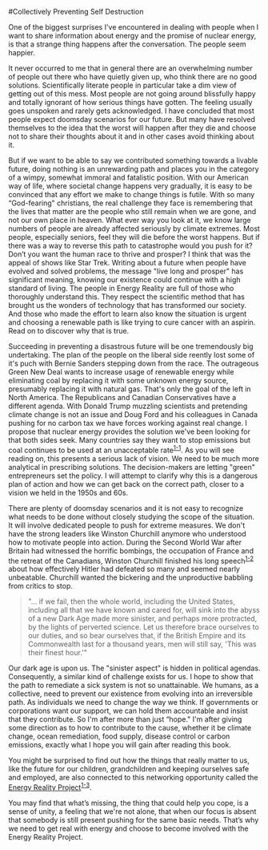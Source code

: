 #Collectively Preventing Self Destruction

One of the biggest surprises I've encountered in dealing with people when I want to share information about energy and the promise of nuclear energy, is that a strange thing happens after the conversation. The people seem happier.

It never occurred to me that in general there are an overwhelming number of people out there who have quietly given up, who think there are no good solutions. Scientifically literate people in particular take a dim view of getting out of this mess. Most people are not going around blissfully happy and totally ignorant of how serious things have gotten. The feeling usually goes unspoken and rarely gets acknowledged. I have concluded that most people expect doomsday scenarios for our future. But many have resolved themselves to the idea that the worst will happen after they die and choose not to share their thoughts about it and in other cases avoid thinking about it.

But if we want to be able to say we contributed something towards a livable future, doing nothing is an unrewarding path and places you in the category of a wimpy, somewhat immoral and fatalistic position. With our American way of life, where societal change happens very gradually, it is easy to be convinced that any effort we make to change things is futile. With so many “God-fearing" christians, the real challenge they face is remembering that the lives that matter are the people who still remain when we are gone, and not our own place in heaven. What ever way you look at it, we know large numbers of people are already affected seriously by climate extremes. Most people, especially seniors, feel they will die before the worst happens. But if there was a way to reverse this path to catastrophe would you push for it? Don’t you want the human race to thrive and prosper? I think that was the appeal of shows like Star Trek. Writing about a future when people have evolved and solved problems, the message "live long and prosper" has significant meaning, knowing our existence could continue with a high standard of living. The people in Energy Reality are full of those who thoroughly understand this. They respect the scientific method that has brought us the wonders of technology that has transformed our society. And those who made the effort to learn also know the situation is urgent and choosing a renewable path is like trying to cure cancer with an aspirin. Read on to discover why that is true.

Succeeding in preventing a disastrous future will be one tremendously big undertaking. The plan of the people on the liberal side reently lost some of it's puch with Bernie Sanders stepping down from the race. The outrageous Green New Deal wants to increase usage of renewable energy while eliminating coal by replacing it with some unknown energy source, presumably replacing it with natural gas. That's only the goal of the left in North America. The Republicans and Canadian Conservatives have a different agenda. With Donald Trump muzzling scientists and pretending climate change is not an issue and Doug Ford and his colleagues in Canada pushing for no carbon tax we have forces working against real change. I propose that nuclear energy provides the solution we've been looking for that both sides seek. Many countries say they want to stop emissions but coal continues to be used at an unacceptable rate<sup><a href="#ch1-1">1-1</a></sup>. As you will see reading on, this presents a serious lack of vision. We need to be much more analytical in prescribing solutions. The decision-makers are letting "green" entrepreneurs set the policy. I will attempt to clarify why this is a dangerous plan of action and how we can get back on the correct path, closer to a vision we held in the 1950s and 60s.

There are plenty of doomsday scenarios and it is not easy to recognize what needs to be done without closely studying the scope of the situation. It will involve dedicated people to push for extreme measures. We don't have the strong leaders like Winston Churchill anymore who understood how to motivate people into action. During the Second World War after Britain had witnessed the horrific bombings, the occupation of France and the retreat of the Canadians, Winston Churchill finished his long speech<sup><a href="#ch1-2">1-2</a></sup> about how effectively Hitler had defeated so many and seemed nearly unbeatable. Churchill wanted the bickering and the unproductive babbling from critics to stop.

> "... if we fail, then the whole world, including the United States, including all that we have known and cared for, will sink into the abyss of a new Dark Age made more sinister, and perhaps more protracted, by the lights of perverted science. Let us therefore brace ourselves to our duties, and so bear ourselves that, if the British Empire and its Commonwealth last for a thousand years, men will still say, 'This was their finest hour.'"

Our dark age is upon us. The "sinister aspect" is hidden in political agendas. Consequently, a similar kind of challenge exists for us. I hope to show that the path to remediate a sick system is not so unattainable. We humans, as a collective, need to prevent our existence from evolving into an irreversible path. As individuals we need to change the way we think. If governments or corporations want our support, we can hold them accountable and insist that they contribute. So I'm after more than just “hope." I'm after giving some direction as to how to contribute to the cause, whether it be  climate change, ocean remediation, food supply, disease control or carbon emissions,  exactly what I hope you will gain after reading this book.

You might be surprised to find out how the things that really matter to us, like the future for our children, grandchildren and keeping ourselves safe and employed, are also connected to this networking opportunity called the <a href="https://energyrealityproject.com" target="_blank">Energy Reality Project</a><sup><a href="#ch1-3">1-3</a></sup>.

You may find that what’s missing, the thing that could help you cope, is a sense of unity, a feeling that we're not alone, that when our focus is absent that somebody is still present pushing for the same basic needs. That’s why we need to get real with energy and choose to become involved with the Energy Reality Project.
